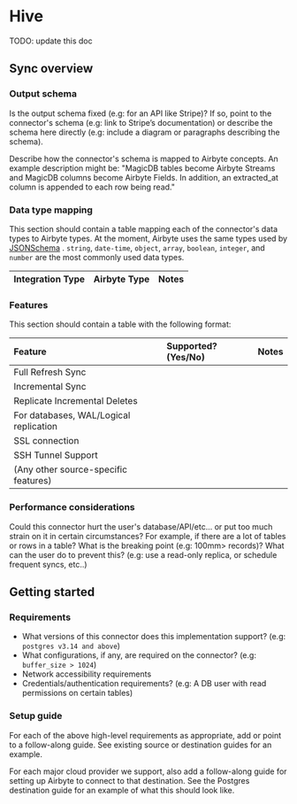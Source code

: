 # Hive

TODO: update this doc

## Sync overview

### Output schema

Is the output schema fixed (e.g: for an API like Stripe)? If so, point to the connector's schema (e.g: link to Stripe’s
documentation) or describe the schema here directly (e.g: include a diagram or paragraphs describing the schema).

Describe how the connector's schema is mapped to Airbyte concepts. An example description might be: "MagicDB tables
become Airbyte Streams and MagicDB columns become Airbyte Fields. In addition, an extracted\_at column is appended to
each row being read."

### Data type mapping

This section should contain a table mapping each of the connector's data types to Airbyte types. At the moment, Airbyte
uses the same types used by [JSONSchema](https://json-schema.org/understanding-json-schema/reference/index.html)
. `string`, `date-time`, `object`, `array`, `boolean`, `integer`, and `number` are the most commonly used data types.

| Integration Type | Airbyte Type | Notes |
| :--- | :--- | :--- |

### Features

This section should contain a table with the following format:

| Feature | Supported?(Yes/No) | Notes |
| :--- | :--- | :--- |
| Full Refresh Sync |  |  |
| Incremental Sync |  |  |
| Replicate Incremental Deletes |  |  |
| For databases, WAL/Logical replication |  |  |
| SSL connection |  |  |
| SSH Tunnel Support |  |  |
| (Any other source-specific features) |  |  |

### Performance considerations

Could this connector hurt the user's database/API/etc... or put too much strain on it in certain circumstances? For
example, if there are a lot of tables or rows in a table? What is the breaking point (e.g: 100mm&gt; records)? What can
the user do to prevent this? (e.g: use a read-only replica, or schedule frequent syncs, etc..)

## Getting started

### Requirements

* What versions of this connector does this implementation support? (e.g: `postgres v3.14 and above`)
* What configurations, if any, are required on the connector? (e.g: `buffer_size > 1024`)
* Network accessibility requirements
* Credentials/authentication requirements? (e.g: A DB user with read permissions on certain tables)

### Setup guide

For each of the above high-level requirements as appropriate, add or point to a follow-along guide. See existing source
or destination guides for an example.

For each major cloud provider we support, also add a follow-along guide for setting up Airbyte to connect to that
destination. See the Postgres destination guide for an example of what this should look like.
